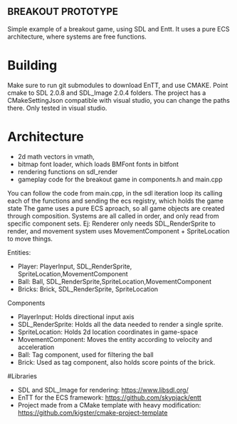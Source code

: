 

## BREAKOUT PROTOTYPE

Simple example of a breakout game, using SDL and Entt. It uses a pure ECS architecture, where systems are free functions.

# Building
Make sure to run git submodules to download EnTT, and use CMAKE. Point cmake to SDL 2.0.8 and SDL_Image 2.0.4 folders. The project has a CMakeSettingJson compatible with visual studio, you can change the paths there.
Only tested in visual studio.

# Architecture
* 2d math vectors in vmath, 
* bitmap font loader, which loads BMFont fonts in bitfont
* rendering functions on sdl_render
* gameplay code for the breakout game in components.h and main.cpp

You can follow the code from main.cpp, in the sdl iteration loop its calling each of the functions and sending the ecs registry, which holds the game state
The game uses a pure ECS aproach, so all game objects are created through composition. Systems are all called in order, and only read from specific component sets.
Ej: Renderer only needs SDL_RenderSprite to render, and movement system uses MovementComponent + SpriteLocation to move things.

Entities:
* Player: PlayerInput, SDL_RenderSprite, SpriteLocation,MovementComponent
* Ball: Ball, SDL_RenderSprite,SpriteLocation,MovementComponent
* Bricks: Brick, SDL_RenderSprite, SpriteLocation

Components
* PlayerInput: Holds directional input axis
* SDL_RenderSprite: Holds all the data needed to render a single sprite.
* SpriteLocation: Holds 2d location coordinates in game-space
* MovementComponent: Moves the entity according to velocity and acceleration
* Ball: Tag component, used for filtering the ball
* Brick: Used as tag component, also holds score points of the brick.



#Libraries
* SDL and SDL_Image for rendering: https://www.libsdl.org/
* EnTT for the ECS framework: https://github.com/skypjack/entt
* Project made from a CMake template with heavy modification: https://github.com/kigster/cmake-project-template
